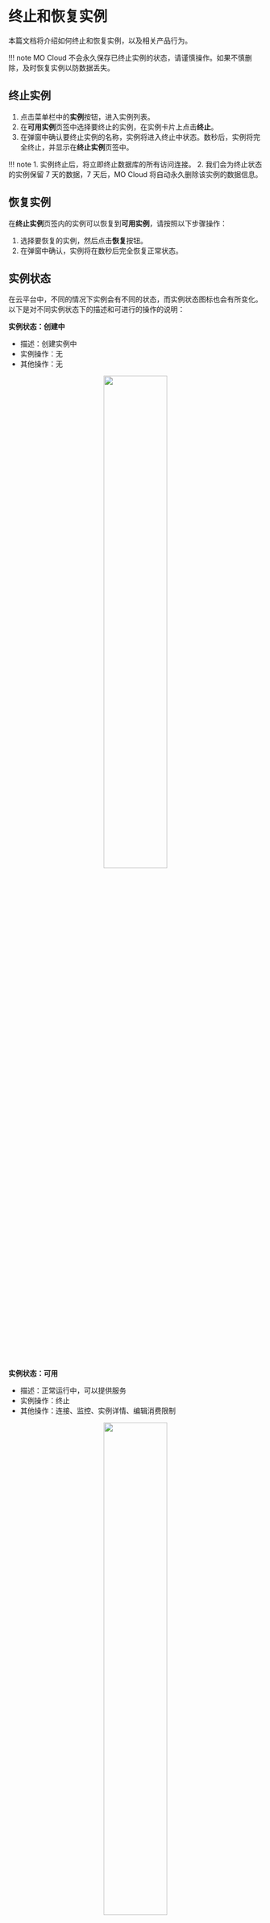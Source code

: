 # 终止和恢复实例

本篇文档将介绍如何终止和恢复实例，以及相关产品行为。

!!! note
    MO Cloud 不会永久保存已终止实例的状态，请谨慎操作。如果不慎删除，及时恢复实例以防数据丢失。

## 终止实例

1. 点击菜单栏中的**实例**按钮，进入实例列表。
2. 在**可用实例**页签中选择要终止的实例，在实例卡片上点击**终止**。
3. 在弹窗中确认要终止实例的名称，实例将进入终止中状态。数秒后，实例将完全终止，并显示在**终止实例**页签中。

!!! note
     1. 实例终止后，将立即终止数据库的所有访问连接。
     2. 我们会为终止状态的实例保留 7 天的数据，7 天后，MO Cloud 将自动永久删除该实例的数据信息。

## 恢复实例

在**终止实例**页签内的实例可以恢复到**可用实例**，请按照以下步骤操作：

1. 选择要恢复的实例，然后点击**恢复**按钮。
2. 在弹窗中确认，实例将在数秒后完全恢复正常状态。

## 实例状态

在云平台中，不同的情况下实例会有不同的状态，而实例状态图标也会有所变化。以下是对不同实例状态下的描述和可进行的操作的说明：

**实例状态：创建中**

  - 描述：创建实例中
  - 实例操作：无
  - 其他操作：无

<div align="center">
<img src=https://community-shared-data-1308875761.cos.ap-beijing.myqcloud.com/artwork/mocdocs/instance-mgmt/create.png width=50% heigth=50%/>
</div>

**实例状态：可用**

  - 描述：正常运行中，可以提供服务
  - 实例操作：终止
  - 其他操作：连接、监控、实例详情、编辑消费限制

<div align="center">
<img src=https://community-shared-data-1308875761.cos.ap-beijing.myqcloud.com/artwork/mocdocs/instance-mgmt/active.png width=50% heigth=50%/>
</div>

**实例状态：限制**

  - 描述：在以下情况实例会呈现限制状态：
      - 免费实例的 cu 或存储已用完，服务不可用，下月可用，推荐转生产实例。
      - 生产实例消费已达限额且未开启服务保持，服务不可用。
      - 生产实例消费已达限额且开启服务保持，服务保持低速运行。
      - 账户余额不足，生产实例产生欠费情况，服务不可用。
  - 实例操作：终止
  - 其他操作：连接（仅在生产实例消费已达限额且开启服务保持时可操作），监控、实例详情、编辑限制

<div align="center">
<img src=https://community-shared-data-1308875761.cos.ap-beijing.myqcloud.com/artwork/mocdocs/instance-mgmt/limit.png width=50% heigth=50%/>
</div>

**实例状态：无效**

  - 描述：实例状态异常，无法提供完整服务
  - 实例操作：终止
  - 其他操作：监控、实例详情、编辑限制

<div align="center">
<img src=https://community-shared-data-1308875761.cos.ap-beijing.myqcloud.com/artwork/mocdocs/instance-mgmt/inactive.png width=50% heigth=50%/>
</div>

**实例状态：终止中**

  - 描述：实例终止中
  - 实例操作：无
  - 其他操作：监控

<div align="center">
<img src=https://community-shared-data-1308875761.cos.ap-beijing.myqcloud.com/artwork/mocdocs/instance-mgmt/terminating.png width=50% heigth=50%/>
</div>

**实例状态：已终止**

  - 描述：实例终止
  - 实例操作：恢复
  - 其他操作：无

<div align="center">
<img src=https://community-shared-data-1308875761.cos.ap-beijing.myqcloud.com/artwork/mocdocs/instance-mgmt/termination.png width=50% heigth=50%/>
</div>

**实例状态：恢复中**

  - 描述：实例恢复中
  - 实例操作：无
  - 其他操作：无

<div align="center">
<img src=https://community-shared-data-1308875761.cos.ap-beijing.myqcloud.com/artwork/mocdocs/instance-mgmt/recoving.png width=50% heigth=50%/>
</div>

希望这些操作指南能够帮助您更好地管理和恢复 MatrixOne 实例。如有任何疑问或需要进一步的帮助，请继续查看我们的文档或联系支持团队。
